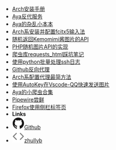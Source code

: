 - [Arch安装手册](Arch_For_Aya)
- [Aya反代服务](r)
- [Aya的杂乱小本本](1-note)
- [Arch系安装并配置fcitx5输入法](2-fcitx5)
- [随机返回Kemomimi酱图片的API](3-api)
- [PHP随机图片API的实现](4-phpapi)
- [爬虫库requests_html踩坑笔记](5-requests_html)
- [使用python批量处理ssh日志](6-pyssh)
- [Github反向代理](8-github.md)
- [Arch系配置代理最简方法](9-v2raya)
- [使用AutoKey在Vscode-QQ快速发送图片](10-vscodeqq)
- [Aya的小爬虫合集](11-pybili)
- [Pipewire尝鲜](12-pipewire)
- [Firefox使用侧栏标签页](13-firefox_tabs)
- **Links**
- [![Github](assets/img/github.svg)Github](https://github.com/brx86)
- [![zhullyb](assets/img/code.svg)zhullyb](https://zhul.in/)